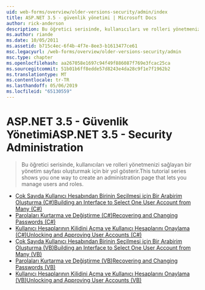 ```yaml
---
uid: web-forms/overview/older-versions-security/admin/index
title: ASP.NET 3.5 - güvenlik yönetimi | Microsoft Docs
author: rick-anderson
description: Bu öğretici serisinde, kullanıcıları ve rolleri yönetmenizi sağlayan bir yönetim sayfası oluşturmak için bir yol gösterir.
ms.author: riande
ms.date: 10/05/2011
ms.assetid: b715c4ec-6f4b-4f7e-8ee3-b1613477ce61
msc.legacyurl: /web-forms/overview/older-versions-security/admin
msc.type: chapter
ms.openlocfilehash: aa267058e1697c94f49f886087f769e3fcac25ca
ms.sourcegitcommit: 51b01b6ff8edde57d8243e4da28c9f1e7f1962b2
ms.translationtype: MT
ms.contentlocale: tr-TR
ms.lasthandoff: 05/06/2019
ms.locfileid: "65130559"
---
```

# <a name="aspnet-35---security-administration"></a><span data-ttu-id="4d5de-103">ASP.NET 3.5 - Güvenlik Yönetimi</span><span class="sxs-lookup"><span data-stu-id="4d5de-103">ASP.NET 3.5 - Security Administration</span></span>

> <span data-ttu-id="4d5de-104">Bu öğretici serisinde, kullanıcıları ve rolleri yönetmenizi sağlayan bir yönetim sayfası oluşturmak için bir yol gösterir.</span><span class="sxs-lookup"><span data-stu-id="4d5de-104">This tutorial series shows you one way to create an administration page that lets you manage users and roles.</span></span>

- [<span data-ttu-id="4d5de-105">Çok Sayıda Kullanıcı Hesabından Birinin Seçilmesi için Bir Arabirim Oluşturma (C#)</span><span class="sxs-lookup"><span data-stu-id="4d5de-105">Building an Interface to Select One User Account from Many (C#)</span></span>](building-an-interface-to-select-one-user-account-from-many-cs.md)
- [<span data-ttu-id="4d5de-106">Parolaları Kurtarma ve Değiştirme (C#)</span><span class="sxs-lookup"><span data-stu-id="4d5de-106">Recovering and Changing Passwords (C#)</span></span>](recovering-and-changing-passwords-cs.md)
- [<span data-ttu-id="4d5de-107">Kullanıcı Hesaplarının Kilidini Açma ve Kullanıcı Hesaplarını Onaylama (C#)</span><span class="sxs-lookup"><span data-stu-id="4d5de-107">Unlocking and Approving User Accounts (C#)</span></span>](unlocking-and-approving-user-accounts-cs.md)
- [<span data-ttu-id="4d5de-108">Çok Sayıda Kullanıcı Hesabından Birinin Seçilmesi için Bir Arabirim Oluşturma (VB)</span><span class="sxs-lookup"><span data-stu-id="4d5de-108">Building an Interface to Select One User Account from Many (VB)</span></span>](building-an-interface-to-select-one-user-account-from-many-vb.md)
- [<span data-ttu-id="4d5de-109">Parolaları Kurtarma ve Değiştirme (VB)</span><span class="sxs-lookup"><span data-stu-id="4d5de-109">Recovering and Changing Passwords (VB)</span></span>](recovering-and-changing-passwords-vb.md)
- [<span data-ttu-id="4d5de-110">Kullanıcı Hesaplarının Kilidini Açma ve Kullanıcı Hesaplarını Onaylama (VB)</span><span class="sxs-lookup"><span data-stu-id="4d5de-110">Unlocking and Approving User Accounts (VB)</span></span>](unlocking-and-approving-user-accounts-vb.md)
